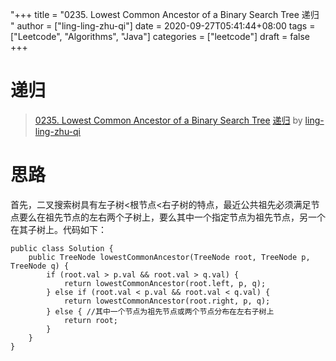 "+++
title = "0235. Lowest Common Ancestor of a Binary Search Tree 递归 "
author = ["ling-ling-zhu-qi"]
date = 2020-09-27T05:41:44+08:00
tags = ["Leetcode", "Algorithms", "Java"]
categories = ["leetcode"]
draft = false
+++

# 递归

> [0235. Lowest Common Ancestor of a Binary Search Tree](https://leetcode-cn.com/problems/lowest-common-ancestor-of-a-binary-search-tree/)
> [递归](https://leetcode-cn.com/problems/lowest-common-ancestor-of-a-binary-search-tree/solution/di-gui-by-ling-ling-zhu-qi-2/) by [ling-ling-zhu-qi](https://leetcode-cn.com/u/ling-ling-zhu-qi/)

# 思路

首先，二叉搜索树具有左子树<根节点<右子树的特点，最近公共祖先必须满足节点要么在祖先节点的左右两个子树上，要么其中一个指定节点为祖先节点，另一个在其子树上。代码如下：
```
public class Solution {
    public TreeNode lowestCommonAncestor(TreeNode root, TreeNode p, TreeNode q) {
        if (root.val > p.val && root.val > q.val) {
            return lowestCommonAncestor(root.left, p, q);
        } else if (root.val < p.val && root.val < q.val) {
            return lowestCommonAncestor(root.right, p, q);
        } else { //其中一个节点为祖先节点或两个节点分布在左右子树上
            return root;
        }
    }
}
```
